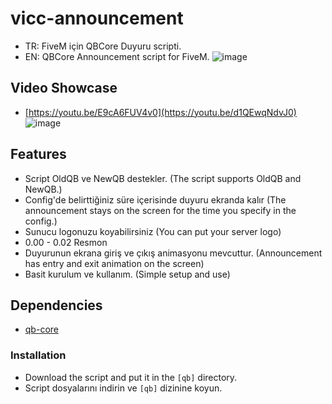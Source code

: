 # vicc-announcement
- TR: FiveM için QBCore Duyuru scripti.
- EN: QBCore Announcement script for FiveM.
![image](https://user-images.githubusercontent.com/123509837/220655721-8fc53ad1-b030-4b9b-9d67-86f3a42123b6.png)

## Video Showcase
- [https://youtu.be/E9cA6FUV4v0](https://youtu.be/d1QEwqNdvJ0)
![image](https://github.com/viccdevz/vicc-announcement/assets/123509837/b5672c69-69c2-49ac-93f0-5dcda9518d85)
## Features
- Script OldQB ve NewQB destekler. (The script supports OldQB and NewQB.)
- Config'de belirttiğiniz süre içerisinde duyuru ekranda kalır (The announcement stays on the screen for the time you specify in the config.)
- Sunucu logonuzu koyabilirsiniz (You can put your server logo)
- 0.00 - 0.02 Resmon
- Duyurunun ekrana giriş ve çıkış animasyonu mevcuttur. (Announcement has entry and exit animation on the screen)
- Basit kurulum ve kullanım. (Simple setup and use)

## Dependencies
- [qb-core](https://github.com/qbcore-framework/qb-core)

### Installation
- Download the script and put it in the `[qb]` directory.
- Script dosyalarını indirin ve `[qb]` dizinine koyun.
